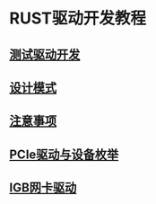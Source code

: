 # RUST驱动开发教程

## [测试驱动开发](./测试驱动开发.md)

## [设计模式](设计模式.md)

## [注意事项](./注意事项.md)

## [PCIe驱动与设备枚举](./PCIe驱动与设备枚举.md)

## [IGB网卡驱动](./IGB网卡驱动.md)
